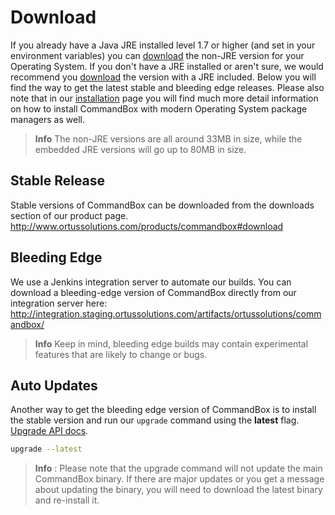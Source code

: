 # Download

If you already have a Java JRE installed level 1.7 or higher (and set in
your environment variables) you can [download](http://www.ortussolutions.com/products/commandbox#download) the non-JRE version for
your Operating System. If you don't have a JRE installed or aren't sure, we would recommend you [download](http://www.ortussolutions.com/products/commandbox#download) the version with a JRE included.  Below you will find the way to get the latest stable and bleeding edge releases.  Please also note that in our [installation](installation.md) page you will find much more detail information on how to install CommandBox with modern Operating System package managers as well.


>**Info** The non-JRE versions are all around 33MB in size, while the embedded JRE versions will go up to 80MB in size.



</div>

## Stable Release

Stable versions of CommandBox can be downloaded from the downloads
section of our product page.
http://www.ortussolutions.com/products/commandbox#download


## Bleeding Edge

We use a Jenkins integration server to automate our builds. You can
download a bleeding-edge version of CommandBox directly from our
integration server here:
http://integration.staging.ortussolutions.com/artifacts/ortussolutions/commandbox/

>**Info** Keep in mind, bleeding edge builds may contain experimental features
that are likely to change or bugs.

## Auto Updates

Another way to get the bleeding edge version of CommandBox is to install
the stable version and run our `upgrade` command using the
**latest** flag. [Upgrade API docs](http://apidocs.ortussolutions.com/commandbox/1.0.0/index.html?commandbox/system/commands/upgrade.html).

```bash
upgrade --latest
```

>**Info** : Please note that the upgrade command will not update the main CommandBox binary. If there are major updates or you get a message about updating the binary, you will need to download the latest binary and re-install it.
